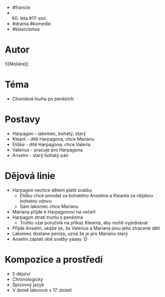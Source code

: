 - #francie
- 60. léta #17-stol
- #drama #komedie
- #klasicismus
# Autor
![[Moliére]]
# Téma
- Chorobná touha po penězích
# Postavy
- Harpagon - lakomec, bohatý, starý
- Kleant - dítě Harpagona, chce Marianu
- Eliška - dítě Harpagona, chce Valeria
- Valerius - pracuje pro Harpagona
- Anselm - starý bohatý pán
# Dějová linie
- Harpagon nechce dětem platit svatbu
	- Elišku chce provdat za bohatého Anselma a Kleanta za nějakou bohatou vdovu
	- Sám lakomec chce Marianu
- Mariana přijde k Harpagonovi na večeři
- Harpagon ztratí truhlu s penězma
	- Truhlu vzal poručník na příkaz Kleanta, aby mohli vyjednávat
- Přijde Anselm, ukáže se, že Valerius a Mariana jsou jeho ztracené děti
- Lakomec dostane peníze, uzná že je pro Marianu starý
- Anselm zaplatí obě svatby yaaay :D
# Kompozice  a prostředí
- 5 dějství
- Chronologicky
- Spisovný jazyk
- V domě lakomce v 17. století
